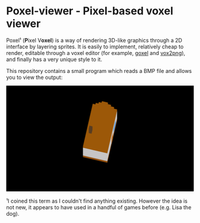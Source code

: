 # Poxel-viewer - Pixel-based voxel viewer

Poxel¹ (**P**ixel V**oxel**) is a way of rendering 3D-like graphics through a 2D
interface by layering sprites. It is easily to implement, relatively cheap to
render, editable through a voxel editor (for example,
[goxel](https://github.com/guillaumechereau/goxel) and
[vox2png](https://github.com/StijnBrouwer/vox2png)), and finally has a very
unique style to it.

This repository contains a small program which reads a BMP file and allows you
to view the output:

![](./demo.gif)

¹I coined this term as I couldn't find anything existing. However the idea is
not new, it appears to have used in a handful of games before (e.g. Lisa the
dog).
